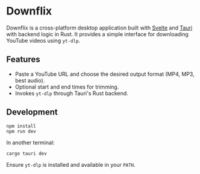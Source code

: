 # Downflix

Downflix is a cross-platform desktop application built with [Svelte](https://svelte.dev/) and [Tauri](https://tauri.app/) with backend logic in Rust. It provides a simple interface for downloading YouTube videos using `yt-dlp`.

## Features

- Paste a YouTube URL and choose the desired output format (MP4, MP3, best audio).
- Optional start and end times for trimming.
- Invokes `yt-dlp` through Tauri's Rust backend.

## Development

```
npm install
npm run dev
```

In another terminal:

```
cargo tauri dev
```

Ensure `yt-dlp` is installed and available in your `PATH`.

